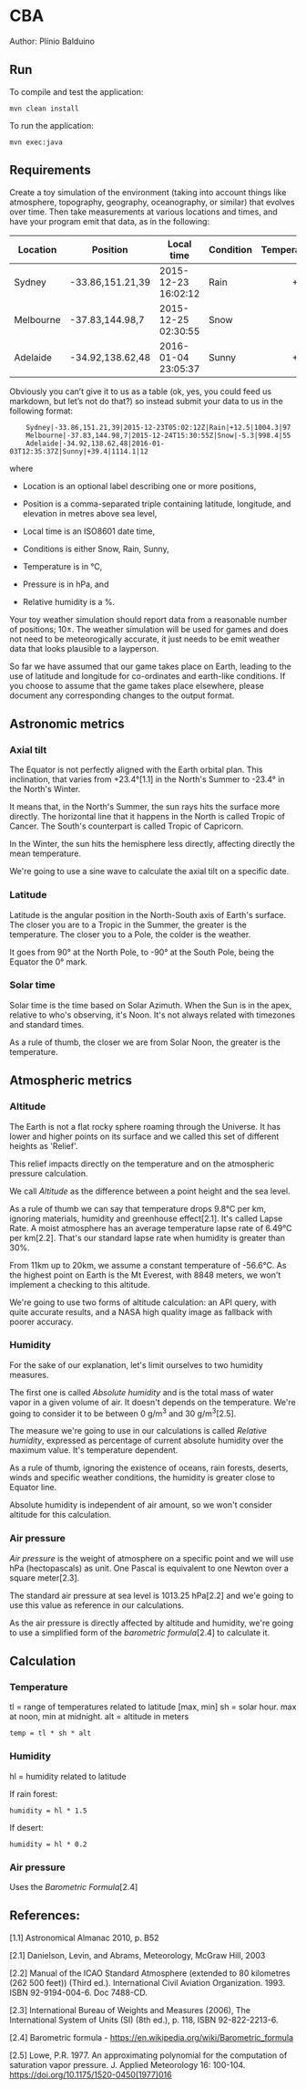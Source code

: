 # CBA

Author: Plínio Balduino

## Run

To compile and test the application:

`mvn clean install`

To run the application:

`mvn exec:java`

## Requirements

Create a toy simulation of the environment (taking into account things like atmosphere, topography, geography, oceanography, or similar) that evolves over time. Then take measurements at various locations and times, and have your program emit that data, as in the following:

| Location  | Position         | Local time          | Condition | Temperature | Pressure | Humidity |
|-----------|------------------|---------------------|-----------|------------:|---------:|---------:|
| Sydney    | -33.86,151.21,39 | 2015-12-23 16:02:12 | Rain      | +12.5       | 1010.3   | 97       |
| Melbourne | -37.83,144.98,7  | 2015-12-25 02:30:55 | Snow      | -5.3        | 998.4    | 55       |
| Adelaide  | -34.92,138.62,48 | 2016-01-04 23:05:37 | Sunny     | +39.4       | 1114.1   | 12       |

Obviously you can’t give it to us as a table (ok, yes, you could feed us markdown, but let’s not do that?) so instead submit your data to us in the following format:

```
    Sydney|-33.86,151.21,39|2015-12-23T05:02:12Z|Rain|+12.5|1004.3|97
    Melbourne|-37.83,144.98,7|2015-12-24T15:30:55Z|Snow|-5.3|998.4|55
    Adelaide|-34.92,138.62,48|2016-01-03T12:35:37Z|Sunny|+39.4|1114.1|12
```

where

* Location is an optional label describing one or more positions,

* Position is a comma-separated triple containing latitude, longitude, and elevation in metres above sea level,
* Local time is an ISO8601 date time,
* Conditions is either Snow, Rain, Sunny,
* Temperature is in °C,
* Pressure is in hPa, and
* Relative humidity is a %.

Your toy weather simulation should report data from a reasonable number of positions; 10±. The weather simulation will be used for games and does not need to be meteorogically accurate, it just needs to be emit weather data that looks plausible to a layperson.

So far we have assumed that our game takes place on Earth, leading to the use of latitude and longitude for co-ordinates and earth-like conditions. If you choose to assume that the game takes place elsewhere, please document any corresponding changes to the output format.

## Astronomic metrics

### Axial tilt

The Equator is not perfectly aligned with the Earth orbital plan. This inclination, that varies from +23.4°[1.1] in the North's Summer to -23.4° in the North's Winter.

It means that, in the North's Summer, the sun rays hits the surface more directly. The horizontal line that it happens in the North is called Tropic of Cancer. The South's counterpart is called Tropic of Capricorn.

In the Winter, the sun hits the hemisphere less directly, affecting directly the mean temperature.

We're going to use a sine wave to calculate the axial tilt on a specific date.

### Latitude

Latitude is the angular position in the North-South axis of Earth's surface. The closer you are to a Tropic in the Summer, the greater is the temperature. The closer you to a Pole, the colder is the weather.

It goes from 90° at the North Pole, to -90° at the South Pole, being the Equator the 0° mark.

### Solar time

Solar time is the time based on Solar Azimuth. When the Sun is in the apex, relative to who's observing, it's Noon. It's not always related with timezones and standard times.

As a rule of thumb, the closer we are from Solar Noon, the greater is the temperature.

## Atmospheric metrics

### Altitude

The Earth is not a flat rocky sphere roaming through the Universe. It has lower and higher points on its surface and we called this set of different heights as 'Relief'.

This relief impacts directly on the temperature and on the atmospheric pressure calculation.

We call _Altitude_ as the difference between a point height and the sea level.

As a rule of thumb we can say that temperature drops 9.8°C per km, ignoring materials, humidity and greenhouse effect[2.1]. It's called Lapse Rate. A moist atmosphere has an average temperature lapse rate of 6.49°C per km[2.2]. That's our standard lapse rate when humidity is greater than 30%.

From 11km up to 20km, we assume a constant temperature of -56.6°C. As the highest point on Earth is the Mt Everest, with 8848 meters, we won't implement a checking to this altitude.

We're going to use two forms of altitude calculation: an API query, with quite accurate results, and a NASA high quality image as fallback with poorer accuracy.

### Humidity

For the sake of our explanation, let's limit ourselves to two humidity measures.

The first one is called _Absolute humidity_ and is the total mass of water vapor in a given volume of air. It doesn't depends on the temperature. We're going to consider it to be between 0 g/m<sup>3</sup> and 30 g/m<sup>3</sup>[2.5].

The measure we're going to use in our calculations is called _Relative humidity_, expressed as percentage of current absolute humidity over the maximum value. It's temperature dependent.

As a rule of thumb, ignoring the existence of oceans, rain forests, deserts, winds and specific weather conditions, the humidity is greater close to Equator line.

Absolute humidity is independent of air amount, so we won't consider altitude for this calculation.

### Air pressure

_Air pressure_ is the weight of atmosphere on a specific point and we will use hPa (hectopascals) as unit. One Pascal is equivalent to one Newton over a square meter[2.3].

The standard air pressure at sea level is 1013.25 hPa[2.2] and we'e going to use this value as reference in our calculations.

As the air pressure is directly affected by altitude and humidity, we're going to use a simplified form of the _barometric formula_[2.4] to calculate it.

## Calculation

### Temperature

tl = range of temperatures related to latitude [max, min]
sh = solar hour. max at noon, min at midnight.
alt = altitude in meters

`temp = tl * sh * alt`

### Humidity

hl = humidity related to latitude

If rain forest:

`humidity = hl * 1.5`

If desert:

`humidity = hl * 0.2`

### Air pressure

Uses the _Barometric Formula_[2.4]

## References:

[1.1] Astronomical Almanac 2010, p. B52

[2.1] Danielson, Levin, and Abrams, Meteorology, McGraw Hill, 2003

[2.2] Manual of the ICAO Standard Atmosphere (extended to 80 kilometres (262 500 feet)) (Third ed.). International Civil Aviation Organization. 1993. ISBN 92-9194-004-6. Doc 7488-CD.

[2.3] International Bureau of Weights and Measures (2006), The International System of Units (SI) (8th ed.), p. 118, ISBN 92-822-2213-6.

[2.4] Barometric formula - https://en.wikipedia.org/wiki/Barometric_formula

[2.5] Lowe, P.R. 1977. An approximating polynomial for the computation of saturation vapor pressure. J. Applied Meteorology 16: 100-104. https://doi.org/10.1175/1520-0450(1977)016